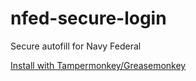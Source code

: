 # nfed-secure-login
Secure autofill for Navy Federal

[Install with Tampermonkey/Greasemonkey](https://github.com/tjhorner/nfed-secure-login/raw/master/nfed.user.js)
